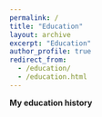 ```yaml
---
permalink: /
title: "Education"
layout: archive
excerpt: "Education"
author_profile: true
redirect_from: 
  - /education/
  - /education.html
---
```



**My education history**

